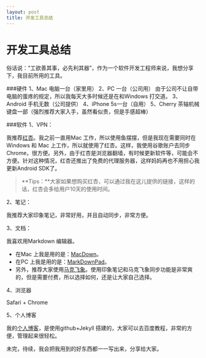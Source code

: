 ```yaml
---
layout: post 
title: 开发工具总结
---
```

# 开发工具总结


俗话说：“工欲善其事，必先利其器”，作为一个软件开发工程师来说，我想分享下，我目前所用的工具。



###硬件
1、Mac 电脑一台（家里用）
2、PC 一台（公司用）
由于公司不让自带电脑的蛋疼的规定，所以我每天大多时候还是在和Windows 打交道。
3、Android 手机无数（公司提供）
4、iPhone 5s一台（自用）
5、Cherry 茶轴机械键盘一部（强烈推荐大家入手，虽然看似贵，但是手感超棒）

###软件
1、VPN：

我推荐[红杏](http://honx.in/i/VQFO44kWGniwpGiL)。我之前一直用Mac 工作，所以使用鱼摆摆，但是我现在需要同时在Windows 和 Mac 上工作，所以就使用了红杏。这样，我使用谷歌账户去同步Chrome，很方便。另外，由于红杏是浏览器翻墙，有时候更新软件等，可能会不方便。针对这种情况，红杏还推出了免费的代理服务器，这样妈妈再也不用担心我更新Android SDK了。
> **Tips：**大家如果想购买红杏，可以通过我在这儿提供的链接，这样的话，红杏会多给用户10天的使用时间。

2、笔记：

我推荐大家印象笔记，非常好用，并且自动同步，非常方便。

3、文档：

我喜欢用Markdown 编辑器。
- 在Mac 上我是用的是：[MacDown](http://macdown.uranusjr.com/)。
- 在PC 上我是用的是：[MarkDownPad](http://markdownpad.com/)。
- 另外，推荐大家使用[马克飞象](http://maxiang.info/)。使用印象笔记和马克飞象同步功能是非常爽的，但是需要付费，所以选择如何，还是让大家自己选择。

4、浏览器

Safari + Chrome 

5、个人博客

我的[个人博客](http://nkzhimingyuan.github.io/)，是使用github+Jekyll 搭建的，大家可以去百度教程，非常的方便，管理起来很轻松。

未完，待续，我会把我用到的好东西都一一写出来，分享给大家。



